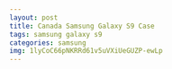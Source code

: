 ```yaml
---
layout: post
title: Canada Samsung Galaxy S9 Case
tags: samsung galaxy s9
categories: samsung
img: 1lyCoC66pNKRRd61v5uVXiUeGUZP-ewLp
---
```

